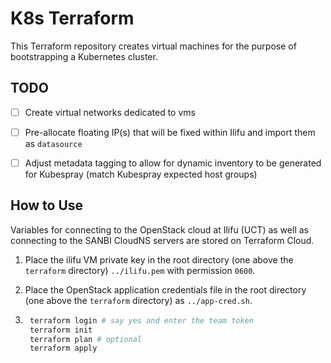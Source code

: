 # K8s Terraform

This Terraform repository creates virtual machines for the purpose of bootstrapping a Kubernetes cluster.

## TODO

- [ ] Create virtual networks dedicated to vms
- [ ] Pre-allocate floating IP(s) that will be fixed within Ilifu and import them as `datasource`
- [ ] Adjust metadata tagging to allow for dynamic inventory to be generated for Kubespray (match Kubespray expected host groups)


## How to Use

Variables for connecting to the OpenStack cloud at Ilifu (UCT) as well as connecting to the SANBI CloudNS servers are stored on Terraform Cloud.

1. Place the ilifu VM private key in the root directory (one above the `terraform` directory) `../ilifu.pem` with permission `0600`.

2. Place the OpenStack application credentials file in the root directory (one above the `terraform` directory) as `../app-cred.sh`.

3. ```bash
    terraform login # say yes and enter the team token
    terraform init
    terraform plan # optional
    terraform apply
    ```